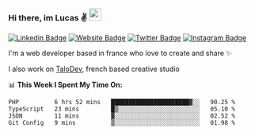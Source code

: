 ### Hi there, im Lucas ✌️ <img src="https://media.giphy.com/media/hvRJCLFzcasrR4ia7z/giphy.gif" width="25px">
[![Linkedin Badge](https://img.shields.io/badge/-LinkedIn-0e76a8?style=flat-square&logo=Linkedin&logoColor=white)](https://www.linkedin.com/in/lucasbellier/)
[![Website Badge](https://img.shields.io/badge/Website-3b5998?style=flat-square&logo=google-chrome&logoColor=white)](https://lucasblr.fr)
[![Twitter Badge](https://img.shields.io/badge/-Twitter-00acee?style=flat-square&logo=Twitter&logoColor=white)](https://twitter.com/ImJustLucas_)
[![Instagram Badge](https://img.shields.io/badge/-Instagram-e4405f?style=flat-square&logo=Instagram&logoColor=white)](https://instagram.com/luuucas.blr/)

I'm a web developer based in france who love to create and share ✨

I also work on [TaloDev](https://talodev.fr), french based creative studio

📊 **This Week I Spent My Time On:**
<!--START_SECTION:waka-->
```text
PHP          6 hrs 52 mins   ██████████████████████▓░░   90.25 % 
TypeScript   23 mins         █▒░░░░░░░░░░░░░░░░░░░░░░░   05.10 % 
JSON         11 mins         ▓░░░░░░░░░░░░░░░░░░░░░░░░   02.52 % 
Git Config   9 mins          ▒░░░░░░░░░░░░░░░░░░░░░░░░   01.98 % 
```
<!--END_SECTION:waka-->
